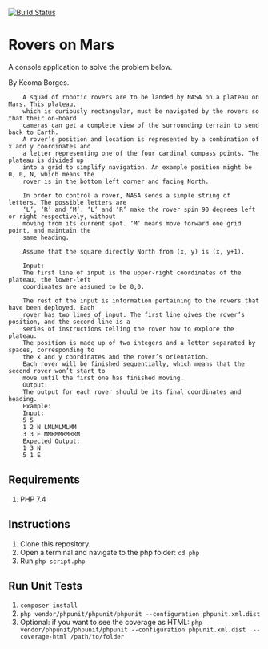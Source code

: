 [![Build Status](https://travis-ci.org/keomaborges/rovers-on-mars.svg?branch=master)](https://travis-ci.org/keomaborges/rovers-on-mars)

# Rovers on Mars
A console application to solve the problem below.

By Keoma Borges.

		A squad of robotic rovers are to be landed by NASA on a plateau on Mars. This plateau,
		which is curiously rectangular, must be navigated by the rovers so that their on-board
		cameras can get a complete view of the surrounding terrain to send back to Earth.
		A rover’s position and location is represented by a combination of x and y coordinates and
		a letter representing one of the four cardinal compass points. The plateau is divided up
		into a grid to simplify navigation. An example position might be 0, 0, N, which means the
		rover is in the bottom left corner and facing North.

		In order to control a rover, NASA sends a simple string of letters. The possible letters are
		‘L’, ‘R’ and ‘M’. ‘L’ and ‘R’ make the rover spin 90 degrees left or right respectively, without
		moving from its current spot. ‘M’ means move forward one grid point, and maintain the
		same heading.

		Assume that the square directly North from (x, y) is (x, y+1).

		Input:
		The first line of input is the upper-right coordinates of the plateau, the lower-left
		coordinates are assumed to be 0,0.

		The rest of the input is information pertaining to the rovers that have been deployed. Each
		rover has two lines of input. The first line gives the rover’s position, and the second line is a
		series of instructions telling the rover how to explore the plateau.
		The position is made up of two integers and a letter separated by spaces, corresponding to
		the x and y coordinates and the rover’s orientation.
		Each rover will be finished sequentially, which means that the second rover won’t start to
		move until the first one has finished moving.
		Output:
		The output for each rover should be its final coordinates and heading.
		Example:
		Input:
		5 5
		1 2 N LMLMLMLMM
		3 3 E MMRMMRMRRM
		Expected Output:
		1 3 N
		5 1 E
## Requirements

 1. PHP 7.4

## Instructions

 1. Clone this repository.
 2. Open a terminal and navigate to the php folder: `cd php`
 3. Run `php script.php`

## Run Unit Tests

 1. `composer install`
 2. `php vendor/phpunit/phpunit/phpunit --configuration phpunit.xml.dist`
 3. Optional: if you want to see the coverage as HTML: `php vendor/phpunit/phpunit/phpunit --configuration phpunit.xml.dist  --coverage-html /path/to/folder`
